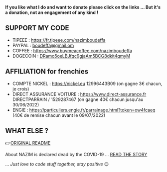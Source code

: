 **If you like what I do and want to donate please click on the links ... But it's a donation, not an engagement of any kind !**

## SUPPORT MY CODE

* TIPEEE : https://fr.tipeee.com/nazimboudeffa
* PAYPAL : boudeffa@gmail.om
* COFFEE : https://www.buymeacoffee.com/nazimboudeffa
* DOGECOIN : [DRamo5oeLBJfqc9gjaAm5BCG8dkit4qmyM](https://dogechain.info/address/DRamo5oeLBJfqc9gjaAm5BCG8dkit4qmyM)

## AFFILIATION for frenchies

* COMPTE NICKEL : https://nickel.eu 12996443B09 (on gagne 3€ chacun, je crois)
* DIRECT ASSURANCE VOITURE : https://www.direct-assurance.fr DIRECTPARRAIN / 1529287467 (on gagne 40€ chacun jusqu'au 30/06/2022)
* ENGIE : https://particuliers.engie.fr/parrainage.html?token=ow4fcaeq (40€ de remise chacun avant le 09/07/2022)

## WHAT ELSE ?

👉[ORIGINAL README](https://github.com/nazimboudeffa/nazimboudeffa/blob/main/README-more.md)

About NAZIM is declared dead by the COVID-19 ... [READ THE STORY](https://nazimboudeffa.livejournal.com/tag/covid)

... *Just love to code stuff together, stay positive* 😉
